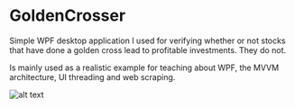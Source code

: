 # GoldenCrosser
Simple WPF desktop application I used for verifying whether or not stocks that have done a golden cross lead to profitable investments. 
They do not.

Is mainly used as a realistic example for teaching about WPF, the MVVM architecture, UI threading and web scraping. 

![alt text](https://i.imgur.com/F4pU8Mq.png)
